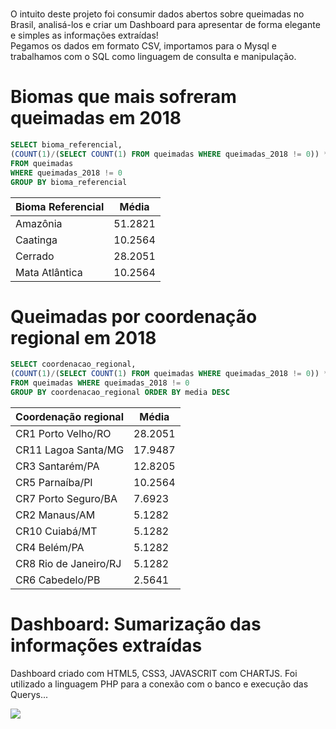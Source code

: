 
# 
O intuito deste projeto foi consumir dados abertos sobre queimadas no Brasil, analisá-los e criar um Dashboard para apresentar de forma elegante e simples as informações extraídas! <br>
Pegamos os dados em formato CSV, importamos para o Mysql e trabalhamos com o SQL como linguagem de consulta e manipulação. 

# Biomas que mais sofreram queimadas em 2018

```sql
SELECT bioma_referencial,
(COUNT(1)/(SELECT COUNT(1) FROM queimadas WHERE queimadas_2018 != 0)) * 100 AS media
FROM queimadas
WHERE queimadas_2018 != 0
GROUP BY bioma_referencial
```

<table>
  <thead>
    <tr>
      <th>Bioma Referencial</th>
      <th>Média</th>
    </tr>
  </head>
  <tbody>
    <tr>
      <td>Amazônia</td>
      <td>51.2821</td>
    </tr>
    <tr>
      <td>Caatinga</td>
      <td>10.2564</td>
    </tr>
    <tr>
      <td>Cerrado</td>
      <td>28.2051</td>
    </tr>
    <tr>
      <td>Mata Atlântica</td>
      <td>10.2564</td>
    </tr>
  </tbody>
</table>

# Queimadas por coordenação regional em 2018

```sql
SELECT coordenacao_regional,
(COUNT(1)/(SELECT COUNT(1) FROM queimadas WHERE queimadas_2018 != 0)) * 100 AS media
FROM queimadas WHERE queimadas_2018 != 0
GROUP BY coordenacao_regional ORDER BY media DESC
```

<table>
  <thead>
    <tr>
      <th>Coordenação regional</th>
      <th>Média</th>
    </tr>
  </head>
  <tbody>
    <tr>
      <td>CR1 Porto Velho/RO</td>
      <td>28.2051</td>
    </tr>
    <tr>
      <td>CR11 Lagoa Santa/MG</td>
      <td>17.9487</td>
    </tr>
    <tr>
      <td>CR3 Santarém/PA</td>
      <td>12.8205</td>
    </tr>
    <tr>
      <td>CR5 Parnaíba/PI</td>
      <td>10.2564</td>
    </tr>
    <tr>
      <td>CR7 Porto Seguro/BA</td>
      <td>7.6923</td>
    </tr>
    <tr>
      <td>CR2 Manaus/AM</td>
      <td>5.1282</td>
    </tr><tr>
      <td>CR10 Cuiabá/MT</td>
      <td>5.1282</td>
    </tr>
    <tr>
      <td>CR4 Belém/PA</td>
      <td>5.1282</td>
    </tr>
    <tr>
      <td>CR8 Rio de Janeiro/RJ</td>
      <td>5.1282</td>
    </tr>
    <tr>
      <td>CR6 Cabedelo/PB</td>
      <td>2.5641</td>
    </tr>
  </tbody>
</table>

# Dashboard: Sumarização das informações extraídas
Dashboard criado com HTML5, CSS3, JAVASCRIT com CHARTJS. Foi utilizado a linguagem PHP para a conexão com o banco e execução das Querys...

<img src="https://raw.githubusercontent.com/valdiney/IncendiosEmUnidadesDeConservacaoFederais/master/assets/img/img_do_dashboard.png"/>
